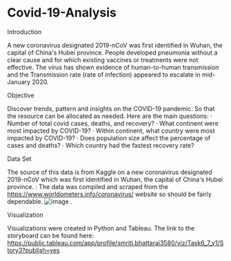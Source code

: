# Covid-19-Analysis
Introduction

A new coronavirus designated 2019-nCoV was first identified in Wuhan, the capital of China's Hubei province. People developed pneumonia without a clear cause and for which existing vaccines or treatments were not effective. The virus has shown evidence of human-to-human transmission and the Transmission rate (rate of infection) appeared to escalate in mid-January 2020.

Objective

Discover trends, pattern and insights on the COVID-19 pandemic. So that the resource can be allocated as needed. Here are the main questions: · Number of total covid cases, deaths, and recovery? · What continent were most impacted by COVID-19? · Within continent, what country were most impacted by COVID-19? · Does population size affect the percentage of cases and deaths? · Which country had the fastest recovery rate? 


Data Set

The source of this data is from Kaggle on a new coronavirus designated 2019-nCoV which was first identified in Wuhan, the capital of China's Hubei province. : The data was compiled and scraped from the https://www.worldometers.info/coronavirus/ website so should be fairly dependable.
![image](https://github.com/smritibhattarai/Covid-19-Analysis/assets/152653531/6ac54e1d-4edc-4e20-88b6-6abae3162c6d)
.

Visualization

Visualizations were created in Python and Tableau. The link to the storyboard can be found here: https://public.tableau.com/app/profile/smriti.bhattarai3580/viz/Task6_7_v1/Story3?publish=yes
